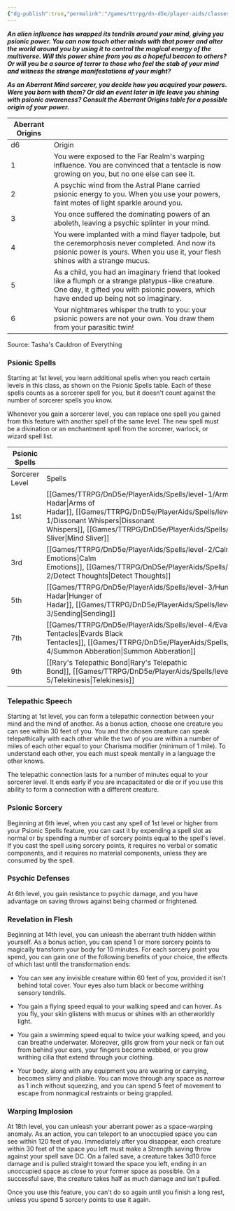```yaml
---
{"dg-publish":true,"permalink":"/games/ttrpg/dn-d5e/player-aids/classes/class-specialisations/sorcererous-origin-abberant-mind/","tags":["Sub-Class","TTRPG/DND/5e"],"noteIcon":""}
---
```



**_An alien influence has wrapped its tendrils around your mind, giving you psionic power. You can now touch other minds with that power and alter the world around you by using it to control the magical energy of the multiverse. Will this power shine from you as a hopeful beacon to others? Or will you be a source of terror to those who feel the stab of your mind and witness the strange manifestations of your might?_**

**_As an Aberrant Mind sorcerer, you decide how you acquired your powers. Were you born with them? Or did an event later in life leave you shining with psionic awareness? Consult the Aberrant Origins table for a possible origin of your power._**

|Aberrant Origins||
|---|---|
|d6|Origin|
|1|You were exposed to the Far Realm's warping influence. You are convinced that a tentacle is now growing on you, but no one else can see it.|
|2|A psychic wind from the Astral Plane carried psionic energy to you. When you use your powers, faint motes of light sparkle around you.|
|3|You once suffered the dominating powers of an aboleth, leaving a psychic splinter in your mind.|
|4|You were implanted with a mind flayer tadpole, but the ceremorphosis never completed. And now its psionic power is yours. When you use it, your flesh shines with a strange mucus.|
|5|As a child, you had an imaginary friend that looked like a flumph or a strange platypus-like creature. One day, it gifted you with psionic powers, which have ended up being not so imaginary.|
|6|Your nightmares whisper the truth to you: your psionic powers are not your own. You draw them from your parasitic twin!|

Source: Tasha's Cauldron of Everything

### Psionic Spells

Starting at 1st level, you learn additional spells when you reach certain levels in this class, as shown on the Psionic Spells table. Each of these spells counts as a sorcerer spell for you, but it doesn't count against the number of sorcerer spells you know.

Whenever you gain a sorcerer level, you can replace one spell you gained from this feature with another spell of the same level. The new spell must be a divination or an enchantment spell from the sorcerer, warlock, or wizard spell list.

|Psionic Spells|   |
|---|---|
|Sorcerer Level|Spells|
|1st|[[Games/TTRPG/DnD5e/PlayerAids/Spells/level-1/Arms of Hadar\|Arms of Hadar]], [[Games/TTRPG/DnD5e/PlayerAids/Spells/level-1/Dissonant Whispers\|Dissonant Whispers]], [[Games/TTRPG/DnD5e/PlayerAids/Spells/cantrips/Mind Sliver\|Mind Sliver]]|
|3rd|[[Games/TTRPG/DnD5e/PlayerAids/Spells/level-2/Calm Emotions\|Calm Emotions]], [[Games/TTRPG/DnD5e/PlayerAids/Spells/level-2/Detect Thoughts\|Detect Thoughts]]|
|5th|[[Games/TTRPG/DnD5e/PlayerAids/Spells/level-3/Hunger of Hadar\|Hunger of Hadar]], [[Games/TTRPG/DnD5e/PlayerAids/Spells/level-3/Sending\|Sending]]|
|7th|[[Games/TTRPG/DnD5e/PlayerAids/Spells/level-4/Evards Black Tentacles\|Evards Black Tentacles]], [[Games/TTRPG/DnD5e/PlayerAids/Spells/level-4/Summon Abberation\|Summon Abberation]]|
|9th|[[Rary's Telepathic Bond\|Rary's Telepathic Bond]], [[Games/TTRPG/DnD5e/PlayerAids/Spells/level-5/Telekinesis\|Telekinesis]]|

### Telepathic Speech

Starting at 1st level, you can form a telepathic connection between your mind and the mind of another. As a bonus action, choose one creature you can see within 30 feet of you. You and the chosen creature can speak telepathically with each other while the two of you are within a number of miles of each other equal to your Charisma modifier (minimum of 1 mile). To understand each other, you each must speak mentally in a language the other knows.

The telepathic connection lasts for a number of minutes equal to your sorcerer level. It ends early if you are incapacitated or die or if you use this ability to form a connection with a different creature.

### Psionic Sorcery

Beginning at 6th level, when you cast any spell of 1st level or higher from your Psionic Spells feature, you can cast it by expending a spell slot as normal or by spending a number of sorcery points equal to the spell's level. If you cast the spell using sorcery points, it requires no verbal or somatic components, and it requires no material components, unless they are consumed by the spell.

### Psychic Defenses

At 6th level, you gain resistance to psychic damage, and you have advantage on saving throws against being charmed or frightened.

### Revelation in Flesh

Beginning at 14th level, you can unleash the aberrant truth hidden within yourself. As a bonus action, you can spend 1 or more sorcery points to magically transform your body for 10 minutes. For each sorcery point you spend, you can gain one of the following benefits of your choice, the effects of which last until the transformation ends:

- You can see any invisible creature within 60 feet of you, provided it isn't behind total cover. Your eyes also turn black or become writhing sensory tendrils.

- You gain a flying speed equal to your walking speed and can hover. As you fly, your skin glistens with mucus or shines with an otherworldly light.

- You gain a swimming speed equal to twice your walking speed, and you can breathe underwater. Moreover, gills grow from your neck or fan out from behind your ears, your fingers become webbed, or you grow writhing cilia that extend through your clothing.

- Your body, along with any equipment you are wearing or carrying, becomes slimy and pliable. You can move through any space as narrow as 1 inch without squeezing, and you can spend 5 feet of movement to escape from nonmagical restraints or being grappled.

### Warping Implosion

At 18th level, you can unleash your aberrant power as a space-warping anomaly. As an action, you can teleport to an unoccupied space you can see within 120 feet of you. Immediately after you disappear, each creature within 30 feet of the space you left must make a Strength saving throw against your spell save DC. On a failed save, a creature takes 3d10 force damage and is pulled straight toward the space you left, ending in an unoccupied space as close to your former space as possible. On a successful save, the creature takes half as much damage and isn't pulled.

Once you use this feature, you can't do so again until you finish a long rest, unless you spend 5 sorcery points to use it again.